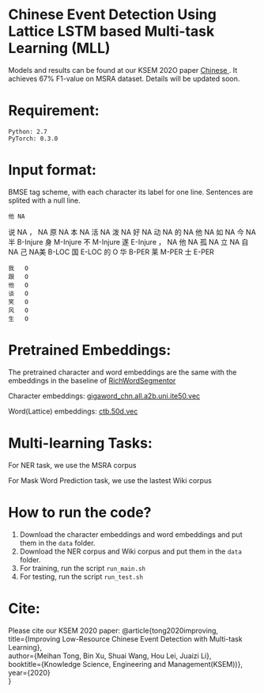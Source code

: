 Chinese Event Detection Using Lattice LSTM based Multi-task Learning (MLL)
====

Models and results can be found at our KSEM 202O paper [Chinese ](https://arxiv.org/pdf/1805.02023.pdf). It achieves 67% F1-value on MSRA dataset.
Details will be updated soon.

Requirement:
======
	Python: 2.7   
	PyTorch: 0.3.0 

Input format:
======
BMSE tag scheme, with each character its label for one line. Sentences are splited with a null line.

	他 NA
说 NA
， NA
原 NA
本 NA
活 NA
泼 NA
好 NA
动 NA
的 NA
他 NA
如 NA
今 NA
半 B-Injure
身 M-Injure
不 M-Injure
遂 E-Injure
， NA
他 NA
孤 NA
立 NA
自 NA
己 NA美	B-LOC
	国	E-LOC
	的	O
	华	B-PER
	莱	M-PER
	士	E-PER

	我	O
	跟	O
	他	O
	谈	O
	笑	O
	风	O
	生	O 

Pretrained Embeddings:
====
The pretrained character and word embeddings are the same with the embeddings in the baseline of [RichWordSegmentor](https://github.com/jiesutd/RichWordSegmentor)

Character embeddings: [gigaword_chn.all.a2b.uni.ite50.vec](https://pan.baidu.com/s/1pLO6T9D)

Word(Lattice) embeddings: [ctb.50d.vec](https://pan.baidu.com/s/1pLO6T9D)

Multi-learning Tasks:
====
For NER task, we use the MSRA corpus

For Mask Word Prediction task, we use the lastest Wiki corpus

How to run the code?
====
1. Download the character embeddings and word embeddings and put them in the `data` folder.
2. Download the NER corpus and Wiki corpus and put them in the `data` folder.
3. For training, run the script `run_main.sh`
4. For testing, run the script `run_test.sh`


Cite: 
========
Please cite our KSEM 2020 paper:
    @article{tong2020improving,  
     title={Improving Low-Resource Chinese Event Detection with Multi-task Learning},  
     author={Meihan Tong, Bin Xu, Shuai Wang, Hou Lei, Juaizi Li},  
     booktitle={Knowledge Science, Engineering and Management(KSEM))},
     year={2020}  
    }
